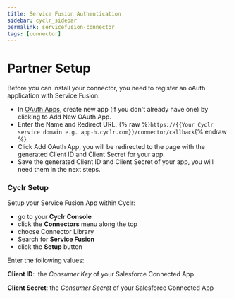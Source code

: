 ```yaml
---
title: Service Fusion Authentication
sidebar: cyclr_sidebar
permalink: servicefusion-connector
tags: [connector]
---
```



# Partner Setup

Before you can install your connector, you need to register an oAuth application with Service Fusion:

* In [OAuth Apps](https://admin.servicefusion.com/developerSettings/oauthApps), create new app (if you don't already have one) by clicking to Add New OAuth App.
* Enter the Name and Redirect URL.
{% raw %}`https://{{Your Cyclr service domain e.g. app-h.cyclr.com}}/connector/callback`{% endraw %}
* Click Add OAuth App, you will be redirected to the page with the generated Client ID and Client Secret for your app.
* Save the generated Client ID and Client Secret of your app, you will need them in the next steps.


### Cyclr Setup

Setup your Service Fusion App within Cyclr:

*   go to your **Cyclr Console**
*   click the **Connectors** menu along the top
*   choose Connector Library
*   Search for **Service Fusion**
*   click the **Setup** button

Enter the following values:

**Client ID**:  the _Consumer Key_ of your Salesforce Connected App

**Client Secret**: the _Consumer Secret_ of your Salesforce Connected App
